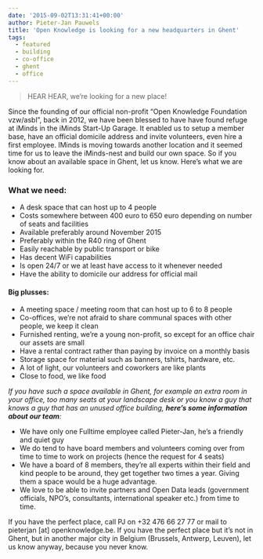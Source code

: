 ```yaml
---
date: '2015-09-02T13:31:41+00:00'
author: Pieter-Jan Pauwels
title: 'Open Knowledge is looking for a new headquarters in Ghent'
tags:
  - featured
  - building
  - co-office
  - ghent
  - office
---
```


> HEAR HEAR, we’re looking for a new place!

Since the founding of our official non-profit “Open Knowledge Foundation vzw/asbl”, back in 2012, we have been blessed to have have found refuge at iMinds in the iMinds Start-Up Garage. It enabled us to setup a member base, have an official domicile address and invite volunteers, even hire a first employee. IMinds is moving towards another location and it seemed time for us to leave the iMinds-nest and build our own space. So if you know about an available space in Ghent, let us know. Here’s what we are looking for.

### What we need:

- A desk space that can host up to 4 people
- Costs somewhere between 400 euro to 650 euro depending on number of seats and facilities
- Available preferably around November 2015
- Preferably within the R40 ring of Ghent
- Easily reachable by public transport or bike
- Has decent WiFi capabilities
- Is open 24/7 or we at least have access to it whenever needed
- Have the ability to domicile our address for official mail

#### Big plusses:

- A meeting space / meeting room that can host up to 6 to 8 people
- Co-offices, we’re not afraid to share communal spaces with other people, we keep it clean
- Furnished renting, we’re a young non-profit, so except for an office chair our assets are small
- Have a rental contract rather than paying by invoice on a monthly basis
- Storage space for material such as banners, tshirts, hardware, etc.
- A lot of light, our volunteers and coworkers are like plants
- Close to food, we like food

_If you have such a space available in Ghent, for example an extra room in your office, too many seats at your landscape desk or you know a guy that knows a guy that has an unused office building, **here’s some information about our team**:_

- We have only one Fulltime employee called Pieter-Jan, he’s a friendly and quiet guy
- We do tend to have board members and volunteers coming over from time to time to work on projects (hence the request for 4 seats)
- We have a board of 8 members, they’re all experts within their field and kind people to be around, they get together two times a year. Giving them a space would be a huge advantage.
- We love to be able to invite partners and Open Data leads (government officials, NPO’s, consultants, international speaker etc.) from time to time.

If you have the perfect place, call PJ on +32 476 66 27 77 or mail to pieterjan \[at\] openknowledge.be. If you have the perfect place but it’s not in Ghent, but in another major city in Belgium (Brussels, Antwerp, Leuven), let us know anyway, because you never know.
